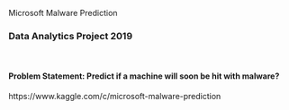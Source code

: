 Microsoft Malware Prediction</h1>
<br>
<h3>Data Analytics Project 2019</h3>
<br>
<h4>Problem Statement: Predict if a machine will soon be hit with malware?</h4>
<p>
  https://www.kaggle.com/c/microsoft-malware-prediction
  
</p>


